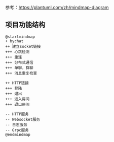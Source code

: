 参考：https://plantuml.com/zh/mindmap-diagram

## 项目功能结构
```puml
@startmindmap
+ bychat
++ 建立socket链接
+++ 心跳检测
+++ 重连
+++ 分布式通信
+++ 单聊，群聊
+++ 消息重复检查

++ HTTP链接
+++ 登陆
+++ 退出
+++ 进入房间
+++ 退出房间

-- HTTP服务
-- Websocket服务
-- 日志服务
-- Grpc服务
@endmindmap
```

